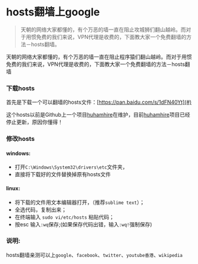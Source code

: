 # hosts翻墙上google

>天朝的网络大家都懂的，有个万恶的墙一直在阻止攻城狮们翻山越岭。而对于用惯免费的我们来说，VPN代理是收费的，下面教大家一个免费翻墙的方法－hosts翻墙。

天朝的网络大家都懂的，有个万恶的墙一直在阻止程序猿们翻山越岭。而对于用惯免费的我们来说，VPN代理是收费的，下面教大家一个免费翻墙的方法－hosts翻墙


### 下载hosts
首先是下载一个可以翻墙的hosts文件：[https://pan.baidu.com/s/1dFN40Yt](#)

这个hosts以前是Github上一个项目[huhamhire](https://github.com/huhamhire/huhamhire-hosts)在维护，目前[huhamhire](https://github.com/huhamhire/huhamhire-hosts)项目已经停止更新，原因你懂得！


### 修改hosts
#### windows:
* 打开`C:\Windows\System32\drivers\etc`文件夹，
* 直接将下载好的文件替换掉原有hosts文件

#### linux:
* 将下载的文件用文本编辑器打开，（推荐`sublime text`）；
* 全选代码，复制出来；  
* 在终端输入 `sudo vi/etc/hosts` 粘贴代码；
* 按esc 输入`:wq`保存;(如果保存代码出错，输入`:wq!`强制保存)

### 说明:
hosts翻墙亲测可以上`google`、`facebook`、`twitter`、`youtube香港`、`wikipedia`  
